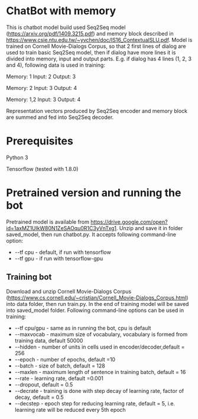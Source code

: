 # ChatBot with memory

This is chatbot model build used Seq2Seq model (https://arxiv.org/pdf/1409.3215.pdf) and memory block described in https://www.csie.ntu.edu.tw/~yvchen/doc/IS16_ContextualSLU.pdf. Model is trained on Cornell Movie-Dialogs Corpus, so that 2 first lines of dialog are used to train basic Seq2Seq model, then if dialog have more lines it is divided into memory, input and output parts. E.g. if dialog has 4 lines (1, 2, 3 and 4), following data is used in training:

Memory: 1
Input: 2
Output: 3

Memory: 2
Input: 3
Output: 4

Memory: 1,2
Input: 3
Output: 4

Representation vectors produced by Seq2Seq encoder and memory block are summed and fed into Seq2Seq decoder.

# Prerequisites

Python 3

Tensorflow (tested with 1.8.0)

# Pretrained version and running the bot

Pretrained model is available from https://drive.google.com/open?id=1axMZ1UlkW80N1ZeSAOqu0R1C3yVnTxg1. Unzip and save it in folder saved_model, then run chatbot.py. It accepts following command-line option:

* --tf cpu - default, if run with tensorflow
* --tf gpu - if run with tensorflow-gpu 
 

## Training bot

Download and unzip Cornell Movie-Dialogs Corpus (https://www.cs.cornell.edu/~cristian/Cornell_Movie-Dialogs_Corpus.html) into data folder, then run train.py. In the end of training model will be saved into saved_model folder. Following command-line options can be used in training:

* --tf cpu/gpu - same as in running the bot, cpu is default
* --maxvocab - maximum size of vocabulary, vocabulary is formed from training data, default 50000
* --hidden - number of units in cells used in encoder/decoder,default = 256
* --epoch - number of epochs, default =10
* --batch - size of batch, default = 128 
* --maxlen - maximum length of sentence in training batch, default = 16
* --rate - learning rate, default =0.001
* --dropout, default = 0.5
* --decrate - training is done with step decay of learning rate, factor of decay, default = 0.5
* --decstep - epoch step for reducing learning rate, default = 5, i.e. learning rate will be reduced every 5th epoch
